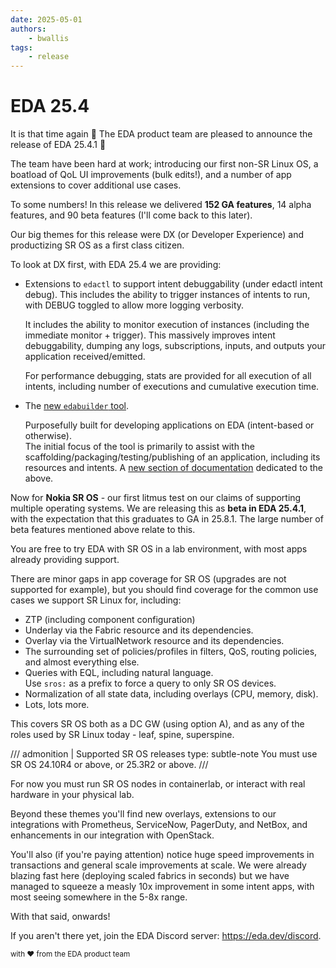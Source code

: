 ```yaml
---
date: 2025-05-01
authors:
    - bwallis
tags:
    - release
---
```


# EDA 25.4

It is that time again :partying_face: The EDA product team are pleased to announce the release of EDA 25.4.1 :rocket:

The team have been hard at work; introducing our first non-SR Linux OS, a boatload of QoL UI improvements (bulk edits!), and a number of app extensions to cover additional use cases.

To some numbers! In this release we delivered **152 GA features**, 14 alpha features, and 90 beta features (I'll come back to this later).

<!-- more -->

Our big themes for this release were DX (or Developer Experience) and productizing SR OS as a first class citizen.

To look at DX first, with EDA 25.4 we are providing:

* Extensions to `edactl` to support intent debuggability (under edactl intent debug).
    This includes the ability to trigger instances of intents to run, with DEBUG toggled to allow more logging verbosity.

    It includes the ability to monitor execution of instances (including the immediate monitor + trigger). This massively improves intent debuggability, dumping any logs, subscriptions, inputs, and outputs your application received/emitted.

    For performance debugging, stats are provided for all execution of all intents, including number of executions and cumulative execution time.

* The [new `edabuilder` tool](../../../development/apps/index.md).

    Purposefully built for developing applications on EDA (intent-based or otherwise).  
    The initial focus of the tool is primarily to assist with the scaffolding/packaging/testing/publishing of an application, including its resources and intents.
    A [new section of documentation](../../../development/apps/index.md) dedicated to the above.

Now for **Nokia SR OS** - our first litmus test on our claims of supporting multiple operating systems. We are releasing this as **beta in EDA 25.4.1**, with the expectation that this graduates to GA in 25.8.1. The large number of beta features mentioned above relate to this.

You are free to try EDA with SR OS in a lab environment, with most apps already providing support.

There are minor gaps in app coverage for SR OS (upgrades are not supported for example), but you should find coverage for the common use cases we support SR Linux for, including:

* ZTP (including component configuration)
* Underlay via the Fabric resource and its dependencies.
* Overlay via the VirtualNetwork resource and its dependencies.
* The surrounding set of policies/profiles in filters, QoS, routing policies, and almost everything else.
* Queries with EQL, including natural language.  
    Use `sros:` as a prefix to force a query to only SR OS devices.
* Normalization of all state data, including overlays (CPU, memory, disk).
* Lots, lots more.

This covers SR OS both as a DC GW (using option A), and as any of the roles used by SR Linux today - leaf, spine, superspine.

/// admonition | Supported SR OS releases
    type: subtle-note
You must use SR OS 24.10R4 or above, or 25.3R2 or above.
///

For now you must run SR OS nodes in containerlab, or interact with real hardware in your physical lab.

Beyond these themes you'll find new overlays, extensions to our integrations with Prometheus, ServiceNow, PagerDuty, and NetBox, and enhancements in our integration with OpenStack.

You'll also (if you're paying attention) notice huge speed improvements in transactions and general scale improvements at scale. We were already blazing fast here (deploying scaled fabrics in seconds) but we have managed to squeeze a measly 10x improvement in some intent apps, with most seeing somewhere in the 5-8x range.

With that said, onwards!

If you aren't there yet, join the EDA Discord server: https://eda.dev/discord.

<small>with :heart: from the EDA product team</small>
